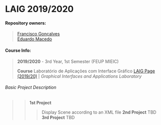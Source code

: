 # LAIG 2019/2020
#### Repository owners:

> [Francisco Gonçalves](github.com/kiko-g)\
> [Eduardo Macedo](github.com/EduMacedo99)

#### Course Info:
> **2019/2020** - 3rd Year, 1st Semester (FEUP MIEIC)
>
> **Course** Laboratório de Aplicações com Interface Gráfico [LAIG Page (2019/20)](https://sigarra.up.pt/feup/pt/ucurr_geral.ficha_uc_view?pv_ocorrencia_id=436446) | *Graphical Interfaces and Applications Laboratory*

###### Basic Project Description
>> **1st Project**
>>> Display Scene according to an XML file
>> **2nd Project**
>>> TBD
>> **3rd Project**
>>> TBD

